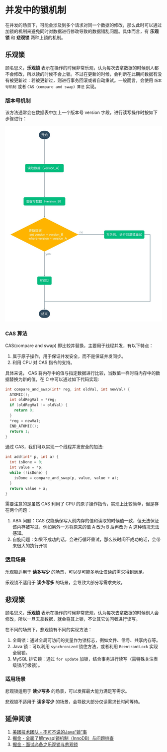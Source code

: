 # 并发中的锁机制

在并发的场景下，可能会涉及到多个请求对同一个数据的修改，那么此时可以通过加锁的机制来避免同时对数据进行修改导致的数据错乱问题。具体而言，有 **乐观锁** 和 **悲观锁** 两种上锁的机制。

## 乐观锁

顾名思义，**乐观锁** 表示在操作的时候非常乐观，认为每次去拿数据的时候别人都不会修改，所以读的时候不会上锁。不过在更新的时候，会判断在此期间数据有没有被更新过：若被更新过，则进行事务回滚或者自动重试。一般而言，会使用 `版本号机制` 或者 `CAS（compare and swap）算法` 实现。

###  版本号机制

该方法通常会在数据表中加上一个版本号 version 字段，进行读写操作时按如下步骤进行：

![DB 版本号锁机制](./public/db-version-lock.jpg)
### CAS 算法

CAS(compare and swap) 即比较并替换，主要用于线程并发，有以下特点：

1. 属于原子操作，用于保证并发安全，而不是保证并发同步。
2. 利用 CPU 对 CAS 指令的支持。

具体来说， CAS 将内存中的值与指定数据进行比较，当数值一样时将内存中的数据替换为新的值，在 C 中可以通过如下代码实现:

```c
int compare_and_swap(int* reg, int oldVal, int newVal) {
  ATOMIC();
  int oldRegVal = *reg;
  if (oldRegVal != oldVal) {
    return 0;
  }
  *reg = newVal;
  END_ATOMIC();
  return 1;
}
```

通过 CAS，我们可以实现一个线程并发安全的加法:

```c
int add(int* p, int a) {
  int isDone = 0;
  int value = *p;
  while (!isDone) {
    isDone = compare_and_swap(p, value, value + a);
  }
  return value + a;
}
```

需要注意的是虽然 CAS 利用了 CPU 的原子操作指令，实现上比较简单，但是存在两个问题：

1. ABA 问题：CAS 仅能确保写入前内存的值和读取的时候值一致，但无法保证该内存被写过，例如另外一方将原来的值 A 改为 B 后再改为 A 这种情况无法感知。
2. 自旋问题：如果不成功的话，会进行循环重试，那么长时间不成功的话，会带来很大的执行开销

### 适用场景

乐观锁适用于 **读多写少** 的场景，可以尽可能多地让仅读的需求得到满足。

乐观锁不适用于 **读少写多** 的场景，会导致大部分写需求失败。

## 悲观锁

顾名思义，**乐观锁** 表示在操作的时候非常悲观，认为每次去拿数据的时候别人会修改，所以一旦去拿数据，就会将其上锁，不让其它访问者进行读写。

在不同的场景下，悲观锁有不同的实现方法：

1. 全局锁：通过全局可访问的变量作为锁标志，例如文件、信号、共享内存等。
2. Java 锁：可以利用 `synchronized` 锁住方法，或者利用 `ReentrantLock` 实现全局锁。
3. MySQL 排它锁：通过 `for update` 加锁，结合事务进行读写（需特殊关注表级锁/行级锁）。

### 适用场景

悲观锁适用于 **读少写多** 的场景，可以发挥最大能力满足写需求。

悲观锁不适用于 **读多写少** 的场景，会导致大部分仅读需求长时间等待。

## 延伸阅读

1. [美团技术团队 - 不可不说的Java“锁”事](https://tech.meituan.com/2018/11/15/java-lock.html)
2. [掘金 - 全面了解mysql锁机制（InnoDB）与问题排查](https://juejin.im/post/5b82e0196fb9a019f47d1823)
3. [掘金 - 面试必备之乐观锁与悲观锁](https://juejin.im/post/5b4977ae5188251b146b2fc8)

<Vssue title="并发中的锁机制" />
